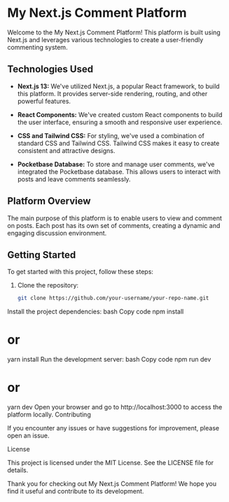 # My Next.js Comment Platform

Welcome to the My Next.js Comment Platform! This platform is built using Next.js and leverages various technologies to create a user-friendly commenting system.

## Technologies Used

- **Next.js 13:** We've utilized Next.js, a popular React framework, to build this platform. It provides server-side rendering, routing, and other powerful features.

- **React Components:** We've created custom React components to build the user interface, ensuring a smooth and responsive user experience.

- **CSS and Tailwind CSS:** For styling, we've used a combination of standard CSS and Tailwind CSS. Tailwind CSS makes it easy to create consistent and attractive designs.

- **Pocketbase Database:** To store and manage user comments, we've integrated the Pocketbase database. This allows users to interact with posts and leave comments seamlessly.

## Platform Overview

The main purpose of this platform is to enable users to view and comment on posts. Each post has its own set of comments, creating a dynamic and engaging discussion environment.

## Getting Started

To get started with this project, follow these steps:

1. Clone the repository:
   ```bash
   git clone https://github.com/your-username/your-repo-name.git
Install the project dependencies:
bash
Copy code
npm install
# or
yarn install
Run the development server:
bash
Copy code
npm run dev
# or
yarn dev
Open your browser and go to http://localhost:3000 to access the platform locally.
Contributing

If you encounter any issues or have suggestions for improvement, please open an issue.

License

This project is licensed under the MIT License. See the LICENSE file for details.

Thank you for checking out My Next.js Comment Platform! We hope you find it useful and contribute to its development.

